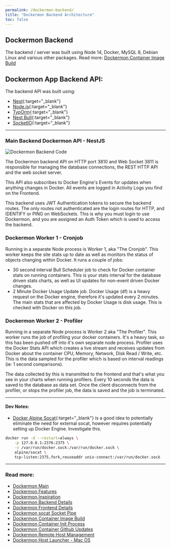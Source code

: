 ```yaml
---
permalink: /dockermon-backend/
title: "Dockermon Backend Architecture"
toc: false
---
```


## Dockermon Backend

The backend / server was built using Node 14, Docker, MySQL 8, Debian Linux and various other packages. Read more: [Dockermon Container Image Build](/dockermon/dockermon-container-build)

## Dockermon App Backend API: 

The backend API was built using:

- [Nest](https://github.com/nestjs/nest){:target="_blank"}
- [Node.js](https://nodejs.org){:target="_blank"}
- [TypOrm](https://typorm.io){:target="_blank"}
- [Nest Bull](https://github.com/nestjs/bull){:target="_blank"}
- [SocketIO](https://socket.io){:target="_blank"}

<hr />

### Main Backend Dockermon API - NestJS


![Dockermon Backend Code](https://drumfreak.github.io/dockermon/images/dockermon-backend-code.png?raw=true)

The Dockermon backend API on HTTP port 3810 and Web Socket 3811 is responsible for managing the database connections, the REST HTTP API and the web socket server. 

This API also subscribes to Docker Engine's Events for updates when anything changes in Docker. All events are logged in Activity Logs you find on the Frontend.

This backend uses JWT Authentication tokens to secure the backend routes. The only routes not authenticated are the login routes for HTTP, and IDENTIFY or PING on WebSockets. This is why you must login to use Dockermon, and you are assigned an Auth Token which is used to access the backend.

### Dockermon Worker 1 - Cronjob

Running in a separate Node process is Worker 1, aka "The Cronjob".  This worker keeps the site stats up to date as well as monitors the status of objects changing within Docker. It runs a couple of jobs:

- 30 second interval Bull Scheduler job to check for Docker container stats on running containers. This is your stats interval for the database driven stats charts, as well as UI updates for non-event driven Docker changes.
- 2 Minute Docker Usage Update job. Docker Usage (df) is a heavy request on the Docker engine, therefore it's updated every 2 minutes. The main stats that are affected by Docker Usage is disk usage. This is checked with Docker on this job.

### Dockermon Worker 2 - Profiler

Running in a separate Node process is Worker 2 aka "The Profiler".  This worker runs the job of profiling your docker containers. It's a heavy task, so this has been pushed off into it's own separate node process.  Profiler uses the Docker Stats API which creates a live stream and receives updates from Docker about the container CPU, Memory, Network, Disk Read / Write, etc.  This is the data sampled for the profiler which is based on interval readings (ie: 1 second comparisons). 

The data collected by this is transmitted to the frontend and that's what you see in your charts when running profilers.   Every 10 seconds the data is saved to the database as data set.  Once the client disconnects from the profiler, or stops the profiler job, the data is saved and the job is terminated.


<hr />

#### Dev Notes:

- [Docker Alpine Socat](https://github.com/alpine-docker/socat){:target="_blank"} is a good idea to potentially eliminate the need for external socat, however requires potentially setting up Docker Engine. Investigate this.

``` bash
docker run -d --restart=always \
    -p 127.0.0.1:2376:2375 \
    -v /var/run/docker.sock:/var/run/docker.sock \
    alpine/socat \
    tcp-listen:2375,fork,reuseaddr unix-connect:/var/run/docker.sock
```

<hr />

### Read more:

- [Dockermon Main](/dockermon)
- [Dockermon Features](/dockermon/dockermon-features)
- [Dockermon Inspiration](/dockermon/dockermon-inspiration)
- [Dockermon Backend Details](/dockermon/dockermon-backend)
- [Dockermon Frontend Details](/dockermon/dockermon-frontend)
- [Dockermon socat Socket Pipe](/dockermon/dockermon-socat)
- [Dockermon Container Image Build](/dockermon/dockermon-container-build)
- [Dockermon Container Init Process](/dockermon/dockermon-init)
- [Dockermon Container Github Updates](/dockermon/dockermon-remote-updates)
- [Dockermon Remote Host Management](/dockermon/dockermon-remote-hosts)
- [Dockermon Host Launcher - Mac OS](/dockermon/dockermon-host-launcher)
